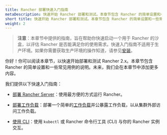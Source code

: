 ```yaml
---
title: Rancher 部署快速入门指南
metaDescription: 快速开始 Rancher 部署和测试。本章节包含 Rancher 的简单设置和一些常见用例的说明。
short title: 快速开始 Rancher 部署和测试。本章节包含 Rancher 的简单设置和一些常见用例的说明。
weight: 2
---
```

> **注意**：本章节中提供的指南，旨在帮助你快速启动一个用于 Rancher 的沙盒，以评估 Rancher 是否能满足你的使用需求。快速入门指南不适用于生产环境。如果你需要获取生产环境的操作知道，请参见[安装]({{<baseurl>}}/rancher/v2.6/en/installation/)。

你好！你可以阅读本章节，以快速开始部署和测试 Rancher 2.x。本章节包含 Rancher 的简单设置和一些常见用例的说明。未来，我们会在本章节中添加更多内容。

我们提供以下快速入门指南：

- [部署 Rancher Server]({{<baseurl>}}/rancher/v2.6/en/quick-start-guide/deployment/)：使用最方便的方式运行 Rancher。

- [部署工作负载]({{<baseurl>}}/rancher/v2.6/en/quick-start-guide/workload/)：部署一个简单的[工作负载](https://kubernetes.io/docs/concepts/workloads/)并公暴露工作负载，以从集群外部访问工作负载。

- [使用 CLI]({{<baseurl>}}/rancher/v2.6/en/quick-start-guide/cli/)：使用 `kubectl` 或 Rancher 命令行工具 (CLI) 与你的 Rancher 实例交互。
